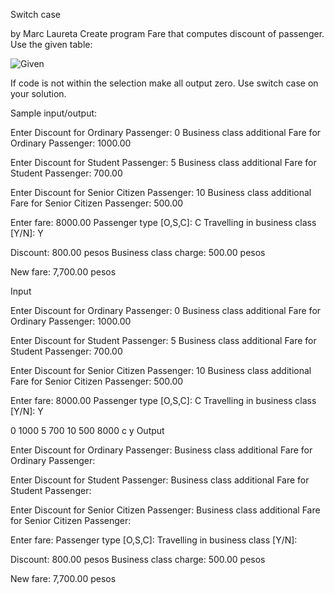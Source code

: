 Switch case

by Marc Laureta
Create program Fare that computes discount of passenger. Use the given table:

![Given](https://user-images.githubusercontent.com/116050858/196334231-da6117f4-108b-4203-805d-4897557f3c18.png)

If code is not within the selection make all output zero. Use switch case on your solution.

Sample input/output:

Enter Discount for Ordinary Passenger: 0
Business class additional Fare for Ordinary Passenger: 1000.00

Enter Discount for Student Passenger: 5
Business class additional Fare for Student Passenger: 700.00

Enter Discount for Senior Citizen Passenger: 10
Business class additional Fare for Senior Citizen Passenger: 500.00

Enter fare: 8000.00
Passenger type [O,S,C]: C
Travelling in business class [Y/N]: Y

Discount: 800.00 pesos
Business class charge: 500.00 pesos

New fare: 7,700.00 pesos

Input

Enter Discount for Ordinary Passenger: 0
Business class additional Fare for Ordinary Passenger: 1000.00

Enter Discount for Student Passenger: 5
Business class additional Fare for Student Passenger: 700.00

Enter Discount for Senior Citizen Passenger: 10
Business class additional Fare for Senior Citizen Passenger: 500.00

Enter fare: 8000.00
Passenger type [O,S,C]: C
Travelling in business class [Y/N]: Y

0
1000
5
700
10
500
8000
c
y
Output

Enter Discount for Ordinary Passenger:
Business class additional Fare for Ordinary Passenger:

Enter Discount for Student Passenger:
Business class additional Fare for Student Passenger:

Enter Discount for Senior Citizen Passenger:
Business class additional Fare for Senior Citizen Passenger:

Enter fare:
Passenger type [O,S,C]:
Travelling in business class [Y/N]:

Discount: 800.00 pesos
Business class charge: 500.00 pesos

New fare: 7,700.00 pesos


